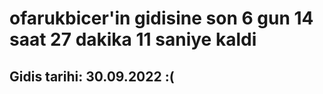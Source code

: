# ofarukbicer'in gidisine son 6 gun 14 saat 27 dakika 11 saniye kaldi

## Gidis tarihi: 30.09.2022 :(